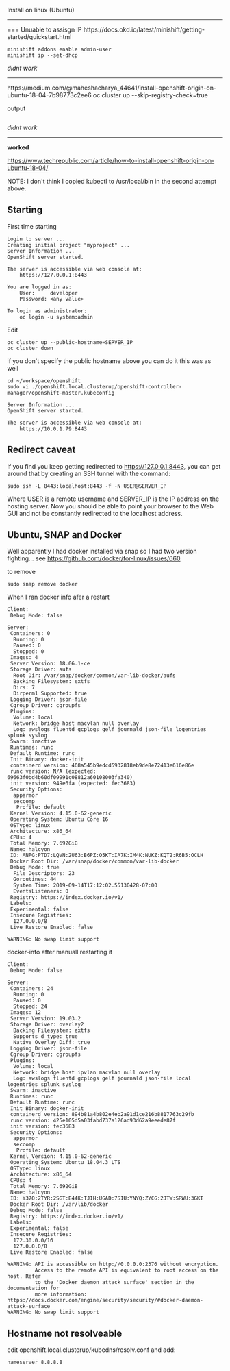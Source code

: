 Install on linux (Ubuntu)
<hr/>
=== Unuable to assisgn IP
https://docs.okd.io/latest/minishift/getting-started/quickstart.html

```
minishift addons enable admin-user
minishift ip --set-dhcp

```
<i>didnt work</i>

<hr/>
https://medium.com/@maheshacharya_44641/install-openshift-origin-on-ubuntu-18-04-7b98773c2ee6
oc cluster up --skip-registry-check=true

output
```

```

<i>didnt work</i>
<hr/>
<b>worked</b>

https://www.techrepublic.com/article/how-to-install-openshift-origin-on-ubuntu-18-04/

NOTE: I don't think I copied kubectl to /usr/local/bin in the second attempt above.


## Starting

First time starting
```
Login to server ...
Creating initial project "myproject" ...
Server Information ...
OpenShift server started.

The server is accessible via web console at:
    https://127.0.0.1:8443

You are logged in as:
    User:     developer
    Password: <any value>

To login as administrator:
    oc login -u system:admin
```

Edit


```
oc cluster up --public-hostname=SERVER_IP
oc cluster down
```

if you don't specify the public hostname above you can do it this was as well
```
cd ~/workspace/openshift 
sudo vi ./openshift.local.clusterup/openshift-controller-manager/openshift-master.kubeconfig
```


```
Server Information ...
OpenShift server started.

The server is accessible via web console at:
    https://10.0.1.79:8443
```

## Redirect caveat
If you find you keep getting redirected to https://127.0.0.1:8443, you can get around that by creating an SSH tunnel with the command:

```
sudo ssh -L 8443:localhost:8443 -f -N USER@SERVER_IP
```

Where USER is a remote username and SERVER_IP is the IP address on the hosting server. Now you should be able to point your browser to the Web GUI and not be constantly redirected to the localhost address.


## Ubuntu, SNAP and Docker
Well apparently I had docker installed via snap so I had two version fighting... see https://github.com/docker/for-linux/issues/660

to remove
```
sudo snap remove docker
```

When I ran docker info afer a restart
```
Client:
 Debug Mode: false

Server:
 Containers: 0
  Running: 0
  Paused: 0
  Stopped: 0
 Images: 4
 Server Version: 18.06.1-ce
 Storage Driver: aufs
  Root Dir: /var/snap/docker/common/var-lib-docker/aufs
  Backing Filesystem: extfs
  Dirs: 7
  Dirperm1 Supported: true
 Logging Driver: json-file
 Cgroup Driver: cgroupfs
 Plugins:
  Volume: local
  Network: bridge host macvlan null overlay
  Log: awslogs fluentd gcplogs gelf journald json-file logentries splunk syslog
 Swarm: inactive
 Runtimes: runc
 Default Runtime: runc
 Init Binary: docker-init
 containerd version: 468a545b9edcd5932818eb9de8e72413e616e86e
 runc version: N/A (expected: 69663f0bd4b60df09991c08812a60108003fa340)
 init version: 949e6fa (expected: fec3683)
 Security Options:
  apparmor
  seccomp
   Profile: default
 Kernel Version: 4.15.0-62-generic
 Operating System: Ubuntu Core 16
 OSType: linux
 Architecture: x86_64
 CPUs: 4
 Total Memory: 7.692GiB
 Name: halcyon
 ID: ANPG:PTD7:LQVN:2U63:B6PZ:O5KT:IA7K:IM4K:NUKZ:KQT2:R6B5:OCLH
 Docker Root Dir: /var/snap/docker/common/var-lib-docker
 Debug Mode: true
  File Descriptors: 23
  Goroutines: 44
  System Time: 2019-09-14T17:12:02.55130428-07:00
  EventsListeners: 0
 Registry: https://index.docker.io/v1/
 Labels:
 Experimental: false
 Insecure Registries:
  127.0.0.0/8
 Live Restore Enabled: false

WARNING: No swap limit support
```

docker-info after manuall restarting it
```
Client:
 Debug Mode: false

Server:
 Containers: 24
  Running: 0
  Paused: 0
  Stopped: 24
 Images: 12
 Server Version: 19.03.2
 Storage Driver: overlay2
  Backing Filesystem: extfs
  Supports d_type: true
  Native Overlay Diff: true
 Logging Driver: json-file
 Cgroup Driver: cgroupfs
 Plugins:
  Volume: local
  Network: bridge host ipvlan macvlan null overlay
  Log: awslogs fluentd gcplogs gelf journald json-file local logentries splunk syslog
 Swarm: inactive
 Runtimes: runc
 Default Runtime: runc
 Init Binary: docker-init
 containerd version: 894b81a4b802e4eb2a91d1ce216b8817763c29fb
 runc version: 425e105d5a03fabd737a126ad93d62a9eeede87f
 init version: fec3683
 Security Options:
  apparmor
  seccomp
   Profile: default
 Kernel Version: 4.15.0-62-generic
 Operating System: Ubuntu 18.04.3 LTS
 OSType: linux
 Architecture: x86_64
 CPUs: 4
 Total Memory: 7.692GiB
 Name: halcyon
 ID: Y37O:2TYR:2SGT:E44K:TJIH:UGAD:7SIU:YNYQ:ZYCG:2JTW:SRWU:3GKT
 Docker Root Dir: /var/lib/docker
 Debug Mode: false
 Registry: https://index.docker.io/v1/
 Labels:
 Experimental: false
 Insecure Registries:
  172.30.0.0/16
  127.0.0.0/8
 Live Restore Enabled: false

WARNING: API is accessible on http://0.0.0.0:2376 without encryption.
         Access to the remote API is equivalent to root access on the host. Refer
         to the 'Docker daemon attack surface' section in the documentation for
         more information: https://docs.docker.com/engine/security/security/#docker-daemon-attack-surface
WARNING: No swap limit support
```

## Hostname not resolveable

edit openshift.local.clusterup/kubedns/resolv.conf and add:
```
nameserver 8.8.8.8
```
